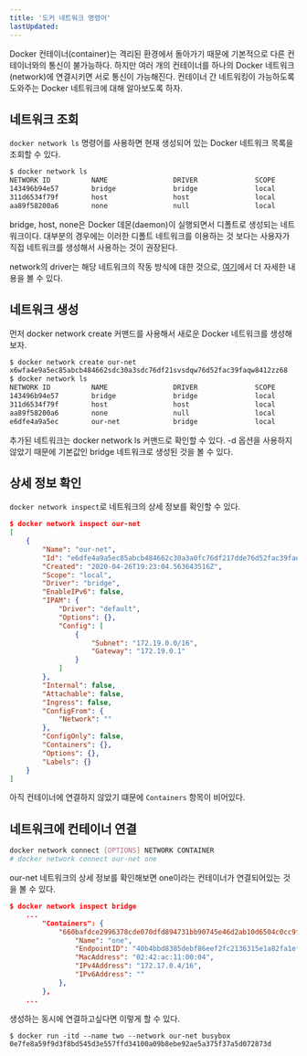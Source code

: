 ```yaml
---
title: '도커 네트워크 명령어'
lastUpdated: 
---
```


Docker 컨테이너(container)는 격리된 환경에서 돌아가기 때문에 기본적으로 다른 컨테이너와의 통신이 불가능하다. 하지만 여러 개의 컨테이너를 하나의 Docker 네트워크(network)에 연결시키면 서로 통신이 가능해진다. 컨테이너 간 네트워킹이 가능하도록 도와주는 Docker 네트워크에 대해 알아보도록 하자.

## 네트워크 조회

`docker network ls` 명령어를 사용하면 현재 생성되어 있는 Docker 네트워크 목록을 조회할 수 있다.

```bash
$ docker network ls
NETWORK ID          NAME                DRIVER              SCOPE
143496b94e57        bridge              bridge              local
311d6534f79f        host                host                local
aa89f58200a6        none                null                local
```

bridge, host, none은 Docker 데몬(daemon)이 실행되면서 디폴트로 생성되는 네트워크이다. 대부분의 경우에는 이러한 디폴트 네트워크를 이용하는 것 보다는 사용자가 직접 네트워크를 생성해서 사용하는 것이 권장된다.

network의 driver는 해당 네트워크의 작동 방식에 대한 것으로, [여기](../Docker/도커 네트워크.md)에서 더 자세한 내용을 볼 수 있다. 

## 네트워크 생성

먼저 docker network create 커맨드를 사용해서 새로운 Docker 네트워크를 생성해보자.

```bash
$ docker network create our-net
x6wfa4e9a5ec85abcb484662sdc30a3sdc76df21svsdqw76d52fac39faqw8412zz68
$ docker network ls
NETWORK ID          NAME                DRIVER              SCOPE
143496b94e57        bridge              bridge              local
311d6534f79f        host                host                local
aa89f58200a6        none                null                local
e6dfe4a9a5ec        our-net             bridge              local
```

추가된 네트워크는 docker network ls 커맨드로 확인할 수 있다. -d 옵션을 사용하지 않았기 때문에 기본값인 bridge 네트워크로 생성된 것을 볼 수 있다.

## 상세 정보 확인

`docker network inspect`로 네트워크의 상세 정보를 확인할 수 있다.

```json
$ docker network inspect our-net
[
    {
        "Name": "our-net",
        "Id": "e6dfe4a9a5ec85abcb484662c30a3a0fc76df217dde76d52fac39fae8412ca68",
        "Created": "2020-04-26T19:23:04.563643516Z",
        "Scope": "local",
        "Driver": "bridge",
        "EnableIPv6": false,
        "IPAM": {
            "Driver": "default",
            "Options": {},
            "Config": [
                {
                    "Subnet": "172.19.0.0/16",
                    "Gateway": "172.19.0.1"
                }
            ]
        },
        "Internal": false,
        "Attachable": false,
        "Ingress": false,
        "ConfigFrom": {
            "Network": ""
        },
        "ConfigOnly": false,
        "Containers": {},
        "Options": {},
        "Labels": {}
    }
]
```

아직 컨테이너에 연결하지 않았기 떄문에 `Containers` 항목이 비어있다.

## 네트워크에 컨테이너 연결

```bash
docker network connect [OPTIONS] NETWORK CONTAINER
# docker network connect our-net one
```

our-net 네트워크의 상세 정보를 확인해보면 one이라는 컨테이너가 연결되어있는 것을 볼 수 있다.

```json
$ docker network inspect bridge
    ...
        "Containers": {
            "660bafdce2996378cde070dfd894731bb90745e46d2ab10d6504c0cc9f4bdea9": {
                "Name": "one",
                "EndpointID": "40b4bbd8385debf86eef2fc2136315e1a82fa1ef72877bfae25477d6e8e46726",
                "MacAddress": "02:42:ac:11:00:04",
                "IPv4Address": "172.17.0.4/16",
                "IPv6Address": ""
            },
        },
    ...
```

생성하는 동시에 연결하고싶다면 이렇게 할 수 있다.

```
$ docker run -itd --name two --network our-net busybox
0e7fe8a59f9d3f8bd545d3e557ffd34100a09b8ebe92ae5a375f37a5d072873d
```
